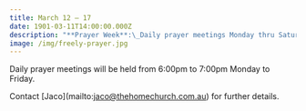 ```yaml
---
title: March 12 — 17
date: 1901-03-11T14:00:00.000Z
description: "**Prayer Week**:\_Daily prayer meetings Monday thru Saturday with the theme\_“The Next Generation”"
image: /img/freely-prayer.jpg
---
```

Daily prayer meetings will be held from 6:00pm to 7:00pm Monday to Friday.

Contact \[Jaco](mailto:jaco@thehomechurch.com.au) for further details.
